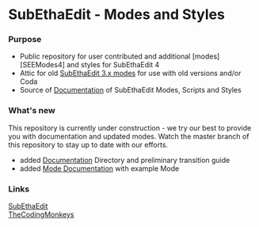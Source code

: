 # SubEthaEdit - Modes and Styles

### Purpose
* Public repository for user contributed and additional [modes][SEEModes4] and styles for SubEthaEdit 4
* Attic for old [SubEthaEdit 3.x modes][SEE3Modes] for use with old versions and/or Coda
* Source of [Documentation][Docu] of SubEthaEdit Modes, Scripts and Styles

### What's new
This repository is currently under construction - we try our best to provide you with documentation and updated modes. Watch the master branch of this repository to stay up to date with our efforts.

* added [Documentation][Docu] Directory and preliminary transition guide
* added [Mode Documentation][ModeExample] with example Mode

### Links
[SubEthaEdit][subethaedit_net]  
[TheCodingMonkeys][codingmonkeys_de]


<!-- Referenced Paths -->
[Docu]: Documentation "Mode, Script and Style Documentation for SubEthaEdit 4"
[ModeExample]: Documentation/ExampleMode/ "SubEthaEdit 4 Example Mode"
[SEE3Modes]: Attic/SubEthaEdit3/Modes "SubEthaEdit 3.x Modes"
[SEE4Modes]: Modes "SubEthaEdit 4 Modes"

<!-- Referenced URLs -->
[subethaedit_net]: http://subethaedit.net/ "SubEthaEdit Website"
[codingmonkeys_de]: http://codingmonkeys.de/ "TheCodingMonkeys Website"
